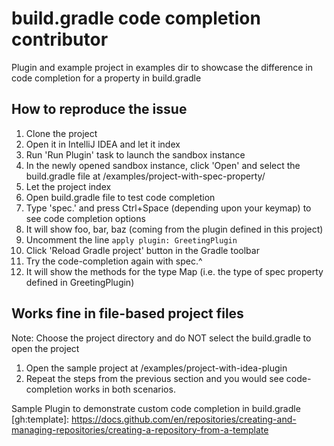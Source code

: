 # build.gradle code completion contributor
Plugin and example project in examples dir to showcase the difference in code completion for a property in build.gradle


## How to reproduce the issue
1. Clone the project
2. Open it in IntelliJ IDEA and let it index
3. Run 'Run Plugin' task to launch the sandbox instance
4. In the newly opened sandbox instance, click 'Open' and select the build.gradle file at <this-project>/examples/project-with-spec-property/
5. Let the project index
6. Open build.gradle file to test code completion
7. Type 'spec.' and press Ctrl+Space (depending upon your keymap) to see code completion options
8. It will show foo, bar, baz (coming from the plugin defined in this project)
9. Uncomment the line `apply plugin: GreetingPlugin`
10. Click 'Reload Gradle project' button in the Gradle toolbar
11. Try the code-completion again with spec.^
12. It will show the methods for the type Map (i.e. the type of spec property defined in GreetingPlugin)

## Works fine in file-based project files
Note: Choose the project directory and do NOT select the build.gradle to open the project
1. Open the sample project at <this-project>/examples/project-with-idea-plugin
2. Repeat the steps from the previous section and you would see code-completion works in both scenarios.


<!-- Plugin description -->
Sample Plugin to demonstrate custom code completion in build.gradle
[gh:template]: https://docs.github.com/en/repositories/creating-and-managing-repositories/creating-a-repository-from-a-template
<!-- Plugin description end -->

